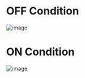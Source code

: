 <h1> OFF Condition </h1>
 
   ![image](https://user-images.githubusercontent.com/101562643/164168817-8aa18c4b-74b7-49b5-a242-5aad09547a8c.png)

<h1> ON Condition </h1>

   ![image](https://user-images.githubusercontent.com/101562643/164169155-2459f4aa-2fd8-4973-9855-75f540293b6b.png)

